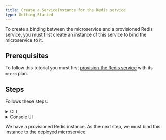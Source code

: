 ```yaml
---
title: Create a ServiceInstance for the Redis service
type: Getting Started
---
```


To create a binding between the microservice and a provisioned Redis service, you must first create an instance of this service to bind the microservice to it.

## Prerequisites

To follow this tutorial you must first [provision the Redis service](/#tutorials-register-an-addon) with its `micro` plan.

## Steps

Follows these steps:

<div tabs name="steps" group="create-redis-instance">
  <details>
  <summary label="cli">
  CLI
  </summary>

1. Create a ServiceInstance CR. You will provision the [Redis](https://redis.io/) service with its `micro` plan:

   ```yaml
   cat <<EOF | kubectl apply -f -
   apiVersion: servicecatalog.k8s.io/v1beta1
   kind: ServiceInstance
   metadata:
     name: redis-service
     namespace: orders-service
   spec:
     serviceClassExternalName: redis
     servicePlanExternalName: micro
     parameters:
       imagePullPolicy: Always
   EOF
   ```

2. Check if the ServiceInstance CR was created successfully. The last condition in the CR status should state `Ready True`:

   ```bash
   kubectl get serviceinstance redis-service -n orders-service -o=jsonpath="{range .status.conditions[*]}{.type}{'\t'}{.status}{'\n'}{end}"
   ```

    </details>
    <details>
    <summary label="console-ui">
    Console UI
    </summary>

1. Go to the **Catalog** view under the **Service Management** section in the left navigation panel.

2. Switch to the **Add-Ons** tab and select **[Experimental] Redis**.

 > **TIP:** You can also use the search box in the upper right corner of the Console UI to find the service.

3. Select **Add** to provision the Redis ServiceClass and create its instance in the `orders-service` Namespace.

4. Change the **Name** to `redis-service` to match the name of the service, leave `micro` in the **Plan** drop-down list, and set **Image pull policy** to `Always`.

<!-- Explain the image pull policy choice-->

5. Select **Create** to confirm changes.

You will be redirected to **Catalog Management** > **Instances** > **redis-service** view. Wait until the status of the instance changes from `PROVISIONING` to `RUNNING`.

    </details>
</div>

We have a provisioned Redis instance. As the next step, we must bind this instance to the deployed microservice.

